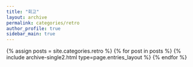 ```yaml
---
title: "회고"
layout: archive
permalink: categories/retro
author_profile: true
sidebar_main: true
---
```


{% assign posts = site.categories.retro %}
{% for post in posts %} {% include archive-single2.html type=page.entries_layout %} {% endfor %}